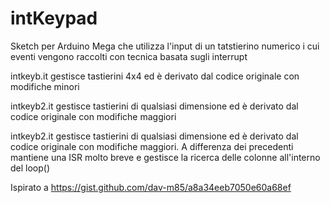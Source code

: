 # intKeypad
Sketch per Arduino Mega che utilizza l'input di un tatstierino numerico i cui eventi vengono raccolti con tecnica basata sugli interrupt

intkeyb.it gestisce tastierini 4x4 ed è derivato dal codice originale con modifiche minori

intkeyb2.it gestisce tastierini di qualsiasi dimensione ed è derivato dal codice originale con modifiche maggiori

intkeyb2.it gestisce tastierini di qualsiasi dimensione ed è derivato dal codice originale con modifiche maggiori. A differenza dei precedenti mantiene una ISR molto breve e gestisce la ricerca delle colonne all'interno del loop()

Ispirato a https://gist.github.com/dav-m85/a8a34eeb7050e60a68ef
